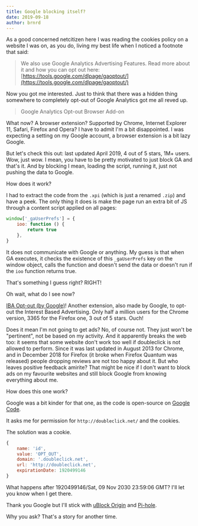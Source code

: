 ```yaml
---
title: Google blocking itself?
date: 2019-09-18
author: brnrd
---
```


As a good concerned netcitizen here I was reading the cookies policy on a website I was on, as you do, living my best life when I noticed a footnote that said:

> We also use Google Analytics Advertising Features. Read more about it and how you can opt out here: [https://tools.google.com/dlpage/gaoptout/](https://tools.google.com/dlpage/gaoptout/)

Now you got me interested. Just to think that there was a hidden thing somewhere to completely opt-out of Google Analytics got me all reved up.

> Google Analytics Opt-out Browser Add-on

What now? A browser extension? Supported by Chrome, Internet Explorer 11, Safari, Firefox and Opera?
I have to admit I'm a bit disappointed. I was expecting a setting on my Google account, a browser extension is a bit lazy Google.

But let's check this out: last updated April 2019, 4 out of 5 stars, 1M+ users. Wow, just wow. I mean, you have to be pretty motivated to just block GA and that's it. And by blocking I mean, loading the script, running it, just not pushing the data to Google.

How does it work?

I had to extract the code from the `.xpi` (which is just a renamed `.zip`) and have a peek.
The only thing it does is make the page run an extra bit of JS through a content script applied on all pages:

```javascript
window['_gaUserPrefs'] = {
	ioo: function () {
		return true
	},
}
```

It does not communicate with Google or anything. My guess is that when GA executes, it checks the existence of this `_gaUserPrefs` key on the window object, calls the function and doesn't send the data or doesn't run if the `ioo` function returns true.

That's something I guess right? RIGHT!

Oh wait, what do I see now?

[IBA Opt-out (by Google)](https://addons.mozilla.org/en-US/firefox/addon/interest-advertising-opt-out/)! Another extension, also made by Google, to opt-out the Interest Based Advertising. Only half a million users for the Chrome version, 3365 for the Firefox one, 3 out of 5 stars. Ouch!

Does it mean I'm not going to get ads? No, of course not. They just won't be "pertinent", not be based on my activity. And it apparently breaks the web too: it seems that some website don't work too well if doubleclick is not allowed to perform. Since it was last updated in August 2013 for Chrome, and in December 2018 for Firefox (it broke when Firefox Quantum was released) people dropping reviews are not too happy about it. But who leaves positive feedback amirite?
That might be nice if I don't want to block ads on my favourite websites and still block Google from knowing everything about me.

How does this one work?

Google was a bit kinder for that one, as the code is open-source on [Google Code](https://code.google.com/archive/p/google-opt-out-plugin/source/default/source).

It asks me for permission for `http://doubleclick.net/` and the cookies.

The solution was a cookie.

```javascript
{
	name: 'id',
	value: 'OPT_OUT',
	domain: '.doubleclick.net',
	url: 'http://doubleclick.net',
	expirationDate: 1920499146
}
```

What happens after 1920499146/Sat, 09 Nov 2030 23:59:06 GMT? I'll let you know when I get there.

Thank you Google but I'll stick with [uBlock Origin](https://github.com/gorhill/uBlock) and [Pi-hole](https://pi-hole.net/).

Why you ask? That's a story for another time.
